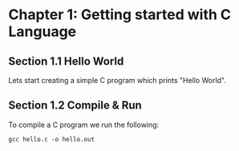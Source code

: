 # Chapter 1: Getting started with C Language

## Section 1.1 Hello World

Lets start creating a simple C program which prints "Hello World".

## Section 1.2 Compile & Run

To compile a C program we run the following:

`gcc hello.c -o hello.out`
